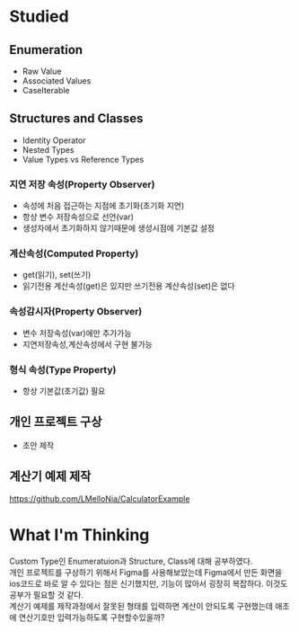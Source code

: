 # Studied

## Enumeration
- Raw Value
- Associated Values
- CaseIterable

## Structures and Classes
- Identity Operator
- Nested Types
- Value Types vs Reference Types

### 지연 저장 속성(****Property Observer)****

- 속성에 처음 접근하는 지점에 초기화(초기화 지연)
- 항상 변수 저장속성으로 선언(var)
- 생성자에서 초기화하지 않기때문에 생성시점에 기본값 설정

### 계산속성(****Computed Property)****

- get(읽기), set(쓰기)
- 읽기전용 계산속성(get)은 있지만 쓰기전용 계산속성(set)은 없다

### 속성감시자(****Property Observer)****

- 변수 저장속성(var)에만 추가가능
- 지연저장속성,계산속성에서 구현 불가능

### 형식 속성(****Type Property)****

- 항상 기본값(초기값) 필요

## 개인 프로젝트 구상
- 초안 제작

## 계산기 예제 제작
https://github.com/LMelloNia/CalculatorExample

# What I'm Thinking
Custom Type인 Enumeratuion과 Structure, Class에 대해 공부하였다.  
개인 프로젝트를 구상하기 위해서 Figma를 사용해보았는데 Figma에서 만든 화면을 ios코드로 바로 알 수 있다는 점은 신기했지만, 기능이 많아서 굉장히 복잡하다. 이것도 공부가 필요할 것 같다.  
계산기 예제를 제작과정에서 잘못된 형태를 입력하면 계산이 안되도록 구현했는데 애초에 연산기호만 입력가능하도록 구현할수있을까?
